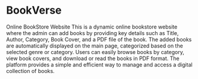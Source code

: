 # BookVerse
Online BookStore Website
This is a dynamic online bookstore website where the admin can add books by providing key details such as Title, Author, Category, Book Cover, and a PDF file of the book. The added books are automatically displayed on the main page, categorized based on the selected genre or category. Users can easily browse books by category, view book covers, and download or read the books in PDF format. The platform provides a simple and efficient way to manage and access a digital collection of books.
